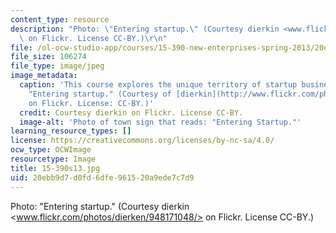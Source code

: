 ```yaml
---
content_type: resource
description: "Photo: \"Entering startup.\" (Courtesy dierkin <www.flickr.com/photos/dierken/948171048/>\
  \ on Flickr. License CC-BY.)\r\n"
file: /ol-ocw-studio-app/courses/15-390-new-enterprises-spring-2013/20ebb9d7d0fd6dfe961520a9ede7c7d9_15-390s13.jpg
file_size: 106274
file_type: image/jpeg
image_metadata:
  caption: 'This course explores the unique territory of startup businesses. Photo:
    "Entering startup." (Courtesy of [dierkin](http://www.flickr.com/photos/dierken/948171048/)
    on Flickr. License: CC-BY.)'
  credit: Courtesy dierkin on Flickr. License CC-BY.
  image-alt: 'Photo of town sign that reads: "Entering Startup."'
learning_resource_types: []
license: https://creativecommons.org/licenses/by-nc-sa/4.0/
ocw_type: OCWImage
resourcetype: Image
title: 15-390s13.jpg
uid: 20ebb9d7-d0fd-6dfe-9615-20a9ede7c7d9
---
```

Photo: "Entering startup." (Courtesy dierkin <www.flickr.com/photos/dierken/948171048/> on Flickr. License CC-BY.)
